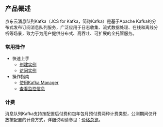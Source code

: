 ## 产品概述
京东云消息队列Kafka（JCS for Kafka，简称Kafka）是基于Apache Kafka的分布式发布订阅消息队列服务，广泛应用于日志收集、流式数据处理、在线和离线分析等场景，致力于为用户提供分布式、高吞吐、可扩展的全托管服务。
### 常用操作
- 快速上手
	- [创建实例](../Getting-Started/Create-Kafka.md)
	- [访问实例](../Getting-Started/Connect-Kafka.md)
- 操作指南
	- [使用Kafka Manager](../Operation-Guide/Kafka-Manager.md)
	- [查看监控信息](../Operation-Guide/Monitoring.md)
### 计费
消息队列Kafka支持按配置后付费和包年包月预付费两种计费类型，公测期间仅开放按配置的计费方式，详细说明请参见：[价格总览](../Pricing/Price-Overview.md)。
